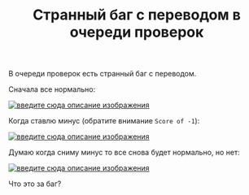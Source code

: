 ﻿---
title: "Странный баг с переводом в очереди проверок"
se.owner.user_id: 507516
se.owner.display_name: "чистов_n"
se.owner.link: "https://ru.meta.stackoverflow.com/users/507516/%d1%87%d0%b8%d1%81%d1%82%d0%be%d0%b2-n"
se.link: "https://ru.meta.stackoverflow.com/questions/12772/%d0%a1%d1%82%d1%80%d0%b0%d0%bd%d0%bd%d1%8b%d0%b9-%d0%b1%d0%b0%d0%b3-%d1%81-%d0%bf%d0%b5%d1%80%d0%b5%d0%b2%d0%be%d0%b4%d0%be%d0%bc-%d0%b2-%d0%be%d1%87%d0%b5%d1%80%d0%b5%d0%b4%d0%b8-%d0%bf%d1%80%d0%be%d0%b2%d0%b5%d1%80%d0%be%d0%ba"
se.question_id: 12772
se.post_type: question
---
<p>В очереди проверок есть странный баг с переводом.</p>
<p>Сначала все нормально:</p>
<p><a href="https://i.stack.imgur.com/y2FhW.png" rel="nofollow noreferrer"><img src="https://i.stack.imgur.com/y2FhW.png" alt="введите сюда описание изображения" /></a></p>
<p>Когда ставлю минус (обратите внимание <code>Score of -1</code>):</p>
<p><a href="https://i.stack.imgur.com/2OtpQ.png" rel="nofollow noreferrer"><img src="https://i.stack.imgur.com/2OtpQ.png" alt="введите сюда описание изображения" /></a></p>
<p>Думаю когда сниму минус то все снова будет нормально, но нет:</p>
<p><a href="https://i.stack.imgur.com/GyJlO.png" rel="nofollow noreferrer"><img src="https://i.stack.imgur.com/GyJlO.png" alt="введите сюда описание изображения" /></a></p>
<p>Что это за баг?</p>
